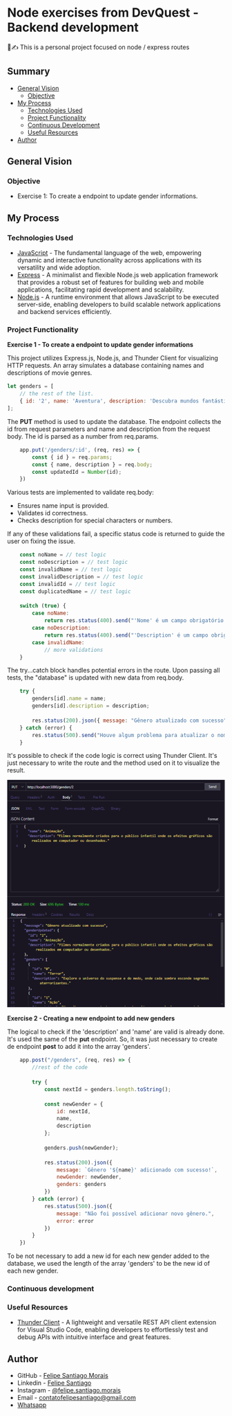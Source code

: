 # Node exercises from DevQuest - Backend development

🧾✍ This is a personal project focused on node / express routes

## Summary

- [General Vision](#general-vision)
  - [Objective](#objective)
- [My Process](#my-process)
  - [Technologies Used](#technologies-used)
  - [Project Functionality](#project-functionality)
  - [Continuous Development](#continuous-development)
  - [Useful Resources](#useful-resources)
- [Author](#author)

## General Vision

### Objective

- Exercise 1: To create a endpoint to update gender informations.

## My Process

### Technologies Used

- [JavaScript](https://developer.mozilla.org/en-US/docs/Web/JavaScript) - The fundamental language of the web, empowering dynamic and interactive functionality across applications with its versatility and wide adoption.
- [Express](https://expressjs.com) - A minimalist and flexible Node.js web application framework that provides a robust set of features for building web and mobile applications, facilitating rapid development and scalability.
- [Node.js](https://nodejs.org) - A runtime environment that allows JavaScript to be executed server-side, enabling developers to build scalable network applications and backend services efficiently.

### Project Functionality

**Exercise 1 - To create a endpoint to update gender informations**

This project utilizes Express.js, Node.js, and Thunder Client for visualizing HTTP requests. An array simulates a database containing names and descriptions of movie genres.

```js
let genders = [
    // the rest of the list.
    { id: '2', name: 'Aventura', description: 'Descubra mundos fantásticos e viva histórias épicas repletas de mistérios e desafios.' }
];
```

The **PUT** method is used to update the database. The endpoint collects the id from request parameters and name and description from the request body. The id is parsed as a number from req.params.

```js
    app.put('/genders/:id', (req, res) => {
        const { id } = req.params;
        const { name, description } = req.body;
        const updatedId = Number(id);
    })
```

Various tests are implemented to validate req.body:

- Ensures name input is provided.
- Validates id correctness.
- Checks description for special characters or numbers.

If any of these validations fail, a specific status code is returned to guide the user on fixing the issue.

```js
    const noName = // test logic
    const noDescription = // test logic
    const invalidName = // test logic
    const invalidDescription = // test logic
    const invalidId = // test logic
    const duplicatedName = // test logic

    switch (true) {
        case noName:
            return res.status(400).send("'Nome' é um campo obrigatório e não pode ficar vazio");
        case noDescription:
            return res.status(400).send("'Description' é um campo obrigatório e não pode ficar vazio");
        case invalidName:
            // more validations
    }
```

The try...catch block handles potential errors in the route. Upon passing all tests, the "database" is updated with new data from req.body.

```js   
    try {
        genders[id].name = name;
        genders[id].description = description;

        res.status(200).json({ message: "Gênero atualizado com sucesso", genderUpdated: genders[id], genders: genders })
    } catch (error) {
        res.status(500).send("Houve algum problema para atualizar o nome e descrição do gênero")
    }
```

It's possible to check if the code logic is correct using Thunder Client. It's just necessary to write the route and the method used on it to visualize the result.

![Thunder client window](/src/assets/exercise-1/thunder-client.png)

**Exercise 2 - Creating a new endpoint to add new genders**

The logical to check if the 'description' and 'name' are valid is already done. It's used the same of the **put** endpoint. So, it was just necessary to create de endpoint **post** to add it into the array 'genders'.

```js
    app.post("/genders", (req, res) => {
        //rest of the code

        try {
            const nextId = genders.length.toString();

            const newGender = {
                id: nextId,
                name,
                description
            };

            genders.push(newGender);

            res.status(200).json({
                message: `Gênero '${name}' adicionado com sucesso!`,
                newGender: newGender,
                genders: genders
            })
        } catch (error) {
            res.status(500).json({ 
                message: "Não foi possível adicionar novo gênero.",
                error: error
            })
        }
    })
```

To be not necessary to add a new id for each new gender added to the database, we used the length of the array 'genders' to be the new id of each new gender.


### Continuous development


### Useful Resources

- [Thunder Client](https://www.thunderclient.com/) - A lightweight and versatile REST API client extension for Visual Studio Code, enabling developers to effortlessly test and debug APIs with intuitive interface and great features.

## Author

- GitHub - [Felipe Santiago Morais](https://github.com/SantiagoMorais)
- Linkedin - [Felipe Santiago](https://www.linkedin.com/in/felipe-santiago-873025288/)
- Instagram - [@felipe.santiago.morais](https://www.instagram.com/felipe.santiago.morais)
- Email - <a href="mailto:contatofelipesantiago@gmail.com" target="blank">contatofelipesantiago@gmail.com</a>
- <a href="https://api.whatsapp.com/send?phone=5531996951033&text=Hi%2C%20Felipe%21%20I%20got%20your%20contact%20from%20your%20portfolio.">Whatsapp</a>



